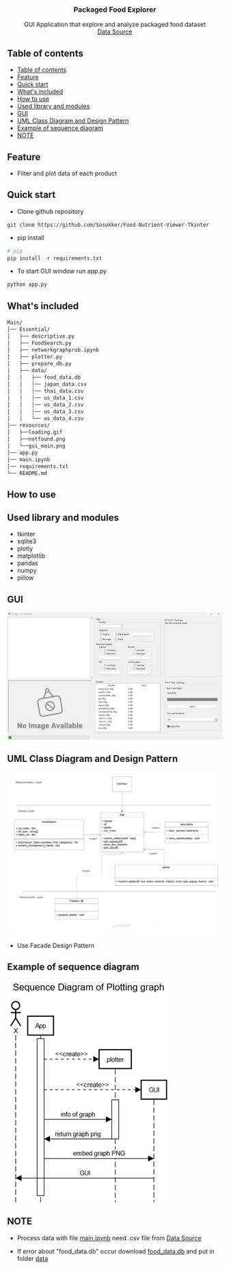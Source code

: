   <h3 align="center">Packaged Food Explorer</h3>

  <p align="center">
    GUI Application that explore and analyze packaged food dataset
    <br>
    <a href="[https://reponame/issues/new?template=bug.md](https://world.openfoodfacts.org/data)">Data Source</a>
    
</p>


## Table of contents

- [Table of contents](#table-of-contents)
- [Feature](#feature)
- [Quick start](#quick-start)
- [What's included](#whats-included)
- [How to use](#how-to-use)
- [Used library and modules](#used-library-and-modules)
- [GUI](#gui)
- [UML Class Diagram and Design Pattern](#uml-class-diagram-and-design-pattern)
- [Example of sequence diagram](#example-of-sequence-diagram)
- [NOTE](#note)

## Feature

- Filter and plot data of each product

## Quick start
- Clone github repository
```
git clone https://github.com/Sosokker/Food-Nutrient-Viewer-Tkinter
```
- pip install
```py
# pip
pip install -r requirements.txt
```
- To start GUI window run app.py
```py
python app.py
```

## What's included

```text
Main/
│── Essential/
│   ├── descriptive.py
│   ├── FoodSearch.py
│   ├── networkgraphprob.ipynb
│   ├── plotter.py
│   ├── prepare_db.py
│   ├── data/
│   │   ├── food_data.db
│   │   │── japan_data.csv
│   │   │── thai_data.csv
│   │   │── us_data_1.csv
│   │   │── us_data_2.csv
│   │   │── us_data_3.csv
│   │   └── us_data_4.csv
│── resources/
│   ├──loading.gif
│   ├──notfound.png
│   └──gui_main.png 
│── app.py
│── main.ipynb
│── requirements.txt
└── README.md
```
## How to use

## Used library and modules

- tkinter
- sqlite3
- plotly
- matplotlib
- pandas
- numpy
- pillow

## GUI

![GUI](/resources/gui_main.png)

## UML Class Diagram and Design Pattern

![UML](/resources/UML-Class-Diagram-Facade.png)

- Use Facade Design Pattern

## Example of sequence diagram

![Seq](/resources/sequnce-diagram-plotter.png)

## NOTE

- Process data with file [main.ipynb](/main.ipynb) need .csv file from <a href="[https://reponame/issues/new?template=bug.md](https://world.openfoodfacts.org/data)">Data Source</a>

- If error about "food_data.db" occur download <a href="[https://reponame/issues/new?template=bug.md](https://world.openfoodfacts.org/data)">food_data.db</a> and put in folder [data](/Essential/data/)